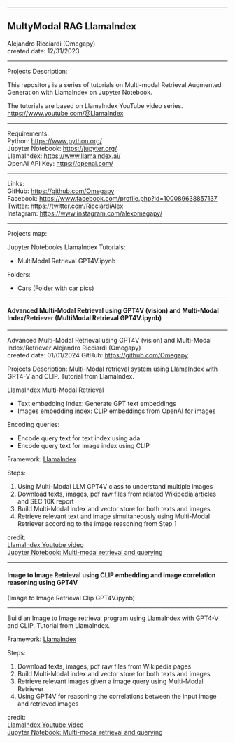 -----------------------------------------------------------------------------------------------------------------------------
MultyModal RAG LlamaIndex
-----------------------------------------------------------------------------------------------------------------------------


 Alejandro Ricciardi (Omegapy)  
 created date: 12/31/2023  

-----------------------------------------------------------------------------------------------------------------------------
Projects Description:

This repository is a series of tutorials on Multi-modal Retrieval Augmented Generation with LlamaIndex on Jupyter Notebook. 

The tutorials are based on LlamaIndex YouTube video series.  
https://www.youtube.com/@LlamaIndex

-----------------------------------------------------------------------------------------------------------------------------
Requirements:  
Python: https://www.python.org/  
Jupyter Notebook: https://jupyter.org/  
LlamaIndex: https://www.llamaindex.ai/  
OpenAI API Key: https://openai.com/  

-----------------------------------------------------------------------------------------------------------------------------

Links:   
GitHub: https://github.com/Omegapy   
Facebook: https://www.facebook.com/profile.php?id=100089638857137  
Twitter: https://twitter.com/RicciardiAlex  
Instagram: https://www.instagram.com/alexomegapy/

-----------------------------------------------------------------------------------------------------------------------------
 Projects map:  
 
Jupyter Notebooks LlamaIndex Tutorials:  
- MultiModal Retrieval GPT4V.ipynb

Folders:
- Cars (Folder with car pics)

-----------------------------------------------------------------------------------------------------------------------------

#### Advanced Multi-Modal Retrieval using GPT4V (vision) and Multi-Modal Index/Retriever (MultiModal Retrieval GPT4V.ipynb)
-----------------------------------------------------------------------------------------------------------------------------
Advanced Multi-Modal Retrieval using GPT4V (vision) and Multi-Modal Index/Retriever
Alejandro Ricciardi (Omegapy)  
created date: 01/01/2024
GitHub: https://github.com/Omegapy

Projects Description:
Multi-Modal retrieval system using LlamaIndex with GPT4-V and CLIP.
Tutorial from LlamaIndex.

LlamaIndex Multi-Modal Retrieval

- Text embedding index: Generate GPT text embeddings
- Images embedding index: [CLIP](https://github.com/openai/CLIP) embeddings from OpenAI for images


Encoding queries:
* Encode query text for text index using ada
* Encode query text for image index using CLIP

Framework: [LlamaIndex](https://github.com/run-llama/llama_index)

Steps:
1. Using Multi-Modal LLM GPT4V class to understand multiple images
2. Download texts, images, pdf raw files from related Wikipedia articles and SEC 10K report
2. Build Multi-Modal index and vector store for both texts and images
4. Retrieve relevant text and image simultaneously using Multi-Modal Retriever according to the image reasoning from Step 1

credit:  
[LlamaIndex Youtube video](https://www.youtube.com/watch?v=35RlrrgYDyU)  
[Jupyter Notebook: Multi-modal retrieval and querying](https://colab.research.google.com/gist/seldo/057406cf3b49a3ed41f9f17a02930996/gpt4v_multi_modal_retrieval.ipynb#scrollTo=3bbc9a0e)

-----------------------------------------------------------------------------------------------------------------------------

#### Image to Image Retrieval using CLIP embedding and image correlation reasoning using GPT4V  
(Image to Image Retrieval Clip GPT4V.ipynb)  

-----------------------------------------------------------------------------------------------------------------------------
Build an Image to Image retrieval program using LlamaIndex with GPT4-V and CLIP.
Tutorial from LlamaIndex.

Framework: [LlamaIndex](https://github.com/run-llama/llama_index)

Steps:
1. Download texts, images, pdf raw files from Wikipedia pages
2. Build Multi-Modal index and vector store for both texts and images
3. Retrieve relevant images given a image query using Multi-Modal Retriever
4. Using GPT4V for reasoning the correlations between the input image and retrieved images

credit:  
[LlamaIndex Youtube video](https://www.youtube.com/watch?v=35RlrrgYDyU)  
[Jupyter Notebook: Multi-modal retrieval and querying](https://colab.research.google.com/gist/seldo/e15152f0e7893353b7498331aab6f2f9/image_to_image_retrieval.ipynb#scrollTo=fc691ca8)
